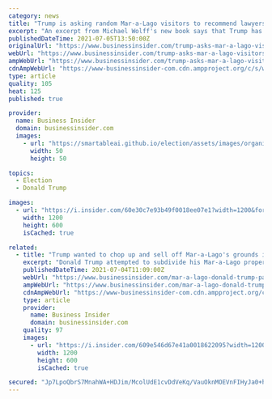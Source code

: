 ```yaml
---
category: news
title: "Trump is asking random Mar-a-Lago visitors to recommend lawyers to help with his legal issues, Wolff book says"
excerpt: "An excerpt from Michael Wolff's new book says that Trump has begun to cast around among his Mar-a-Lago visitors for legal recommendations."
publishedDateTime: 2021-07-05T13:50:00Z
originalUrl: "https://www.businessinsider.com/trump-asks-mar-a-lago-visitors-for-lawyer-recommendations-book-2021-7"
webUrl: "https://www.businessinsider.com/trump-asks-mar-a-lago-visitors-for-lawyer-recommendations-book-2021-7"
ampWebUrl: "https://www.businessinsider.com/trump-asks-mar-a-lago-visitors-for-lawyer-recommendations-book-2021-7?amp"
cdnAmpWebUrl: "https://www-businessinsider-com.cdn.ampproject.org/c/s/www.businessinsider.com/trump-asks-mar-a-lago-visitors-for-lawyer-recommendations-book-2021-7?amp"
type: article
quality: 105
heat: 125
published: true

provider:
  name: Business Insider
  domain: businessinsider.com
  images:
    - url: "https://smartableai.github.io/election/assets/images/organizations/businessinsider.com-50x50.jpg"
      width: 50
      height: 50

topics:
  - Election
  - Donald Trump

images:
  - url: "https://i.insider.com/60e30c7e93b49f0018ee07e1?width=1200&format=jpeg"
    width: 1200
    height: 600
    isCached: true

related:
  - title: "Trump wanted to chop up and sell off Mar-a-Lago's grounds in the '90s. This is how preservationists and officials stopped him."
    excerpt: "Donald Trump attempted to subdivide his Mar-a-Lago property and build mansions, but a group of preservationists had other ideas."
    publishedDateTime: 2021-07-04T11:09:00Z
    webUrl: "https://www.businessinsider.com/mar-a-lago-donald-trump-palm-beach-florida-preservationists-mansions-2021-6"
    ampWebUrl: "https://www.businessinsider.com/mar-a-lago-donald-trump-palm-beach-florida-preservationists-mansions-2021-6?amp"
    cdnAmpWebUrl: "https://www-businessinsider-com.cdn.ampproject.org/c/s/www.businessinsider.com/mar-a-lago-donald-trump-palm-beach-florida-preservationists-mansions-2021-6?amp"
    type: article
    provider:
      name: Business Insider
      domain: businessinsider.com
    quality: 97
    images:
      - url: "https://i.insider.com/609e546d67e41a0018622095?width=1200&format=jpeg"
        width: 1200
        height: 600
        isCached: true

secured: "Jp7LpoQbrS7MnahWA+HDJim/McolUdE1cvDdVeKq/VauOknMOEVnFIHyJa0+hs1GNGKlj8sQg3Ojs41J7mlDI+Jw/1wJd+NAptyqoN+weYZ0tsZYG4mLqj6TUhuU59QW3K5LOdk/v1R4+Z5vMf7kE9h628BtAq9/kvQ0vKX1RYZegUBYIYkyE6XDsM4uMoKsdXNkudmhAZgwWXKjHL2K2ANWngItiSAevDVoHMmS3DT4TUhYl6hYWDS9Iw+lucvtl3j5Gp426uUGs4eQIa1zj3ukJymlyOYe5wWJ9N+ZYEtse1aEEjAttjT3o7AHPK1cQF1JVi0ZZRHFm+4HEVxuF7RzRRP8ih4LY3bJVSPUTMI=;kdCVCJL3oQJB75Q1p2y6uA=="
---
```


